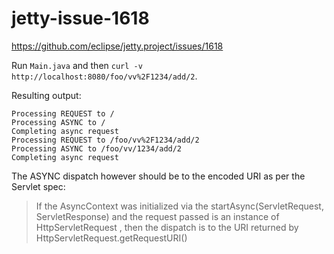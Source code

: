 # jetty-issue-1618
https://github.com/eclipse/jetty.project/issues/1618

Run `Main.java` and then `curl -v http://localhost:8080/foo/vv%2F1234/add/2`.

Resulting output:
```
Processing REQUEST to /
Processing ASYNC to /
Completing async request
Processing REQUEST to /foo/vv%2F1234/add/2
Processing ASYNC to /foo/vv/1234/add/2
Completing async request
```

The ASYNC dispatch however should be to the encoded URI as per the Servlet spec:
> If the AsyncContext was initialized via the startAsync(ServletRequest, ServletResponse) and the request passed is an instance of HttpServletRequest , then the dispatch is to the URI returned by HttpServletRequest.getRequestURI()

